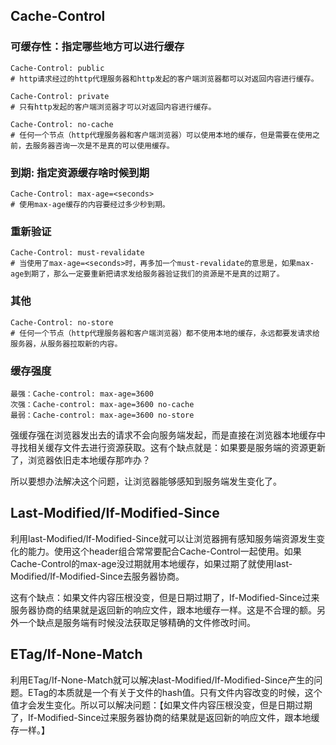 ## Cache-Control

### 可缓存性：指定哪些地方可以进行缓存

```shell
Cache-Control: public 
# http请求经过的http代理服务器和http发起的客户端浏览器都可以对返回内容进行缓存。
```

```shell
Cache-Control: private
# 只有http发起的客户端浏览器才可以对返回内容进行缓存。
```

```shell
Cache-Control: no-cache
# 任何一个节点（http代理服务器和客户端浏览器）可以使用本地的缓存，但是需要在使用之前，去服务器咨询一次是不是真的可以使用缓存。
```

### 到期: 指定资源缓存啥时候到期

```shell
Cache-Control: max-age=<seconds>
# 使用max-age缓存的内容要经过多少秒到期。
```

### 重新验证

```shell
Cache-Control: must-revalidate
# 当使用了max-age=<seconds>时，再多加一个must-revalidate的意思是，如果max-age到期了，那么一定要重新把请求发给服务器验证我们的资源是不是真的过期了。
```

### 其他

```shell
Cache-Control: no-store
# 任何一个节点（http代理服务器和客户端浏览器）都不使用本地的缓存，永远都要发请求给服务器，从服务器拉取新的内容。
```

### 缓存强度

```shell
最强：Cache-control: max-age=3600
次强：Cache-control: max-age=3600 no-cache
最弱：Cache-control: max-age=3600 no-store
```

强缓存强在浏览器发出去的请求不会向服务端发起，而是直接在浏览器本地缓存中寻找相关缓存文件去进行资源获取。这有个缺点就是：如果要是服务端的资源更新了，浏览器依旧走本地缓存那咋办？

所以要想办法解决这个问题，让浏览器能够感知到服务端发生变化了。



## Last-Modified/If-Modified-Since

利用last-Modified/If-Modified-Since就可以让浏览器拥有感知服务端资源发生变化的能力。使用这个header组合常常要配合Cache-Control一起使用。如果Cache-Control的max-age没过期就用本地缓存，如果过期了就使用last-Modified/If-Modified-Since去服务器协商。

这有个缺点：如果文件内容压根没变，但是日期过期了，If-Modified-Since过来服务器协商的结果就是返回新的响应文件，跟本地缓存一样。这是不合理的额。另外一个缺点是服务端有时候没法获取足够精确的文件修改时间。



## ETag/If-None-Match

利用ETag/If-None-Match就可以解决last-Modified/If-Modified-Since产生的问题。ETag的本质就是一个有关于文件的hash值。只有文件内容改变的时候，这个值才会发生变化。所以可以解决问题：【如果文件内容压根没变，但是日期过期了，If-Modified-Since过来服务器协商的结果就是返回新的响应文件，跟本地缓存一样。】